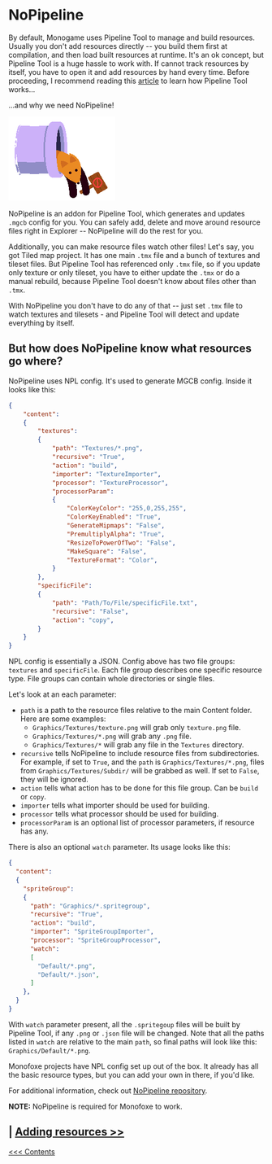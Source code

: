 # NoPipeline

By default, Monogame uses Pipeline Tool to manage and build resources. Usually you don't add resources directly -- you build them first at compilation, and then load built resources at runtime. It's an ok concept, but Pipeline Tool is a huge hassle to work with. If cannot track resources by itself, you have to open it and add resources by hand every time. Before proceeding, I recommend reading this [article](http://www.monogame.net/documentation/?page=Using_The_Pipeline_Tool) to learn how Pipeline Tool works...

...and why we need NoPipeline! 

![NoPipeline](NoPipeline.png)

NoPipeline is an addon for Pipeline Tool, which generates and updates `.mgcb` config for you. You can safely add, delete and move around resource files right in Explorer -- NoPipeline will do the rest for you.

Additionally, you can make resource files watch other files! Let's say, you got Tiled map project. It has one main `.tmx` file and a bunch of textures and tileset files. But Pipeline Tool has referenced only `.tmx` file, so if you
update only texture or only tileset, you have to either update the `.tmx` or do a manual rebuild, because Pipeline Tool doesn't know about files other than `.tmx`. 

With NoPipeline you don't have to do any of that -- just set `.tmx` file to watch textures and tilesets - and Pipeline Tool will detect and update everything by itself.

## But how does NoPipeline know what resources go where?

NoPipeline uses NPL config. It's used to generate MGCB config. Inside it looks like this:

```json
{
	"content": 
	{
		"textures": 
		{
			"path": "Textures/*.png",
			"recursive": "True",
			"action": "build",
			"importer": "TextureImporter",
			"processor": "TextureProcessor",
			"processorParam": 
			{
				"ColorKeyColor": "255,0,255,255",
				"ColorKeyEnabled": "True",
				"GenerateMipmaps": "False",
				"PremultiplyAlpha": "True",
				"ResizeToPowerOfTwo": "False",
				"MakeSquare": "False",
				"TextureFormat": "Color",
			}
		},
		"specificFile": 
		{
			"path": "Path/To/File/specificFile.txt",
			"recursive": "False",
			"action": "copy",
		}
	}
}
```

NPL config is essentially a JSON. Config above has two file groups: `textures` 
and `specificFile`. Each file group describes one specific resource type. 
File groups can contain whole directories or single files.

Let's look at an each parameter:

- `path` is a path to the resource files relative to the main Content folder. 
  Here are some examples:
  - `Graphics/Textures/texture.png` will grab only `texture.png` file.
  - `Graphics/Textures/*.png` will grab any `.png` file.
  - `Graphics/Textures/*` will grab any file in the `Textures` directory.
- `recursive` tells NoPipeline to include resource files from subdirectories.
  For example, if set to `True`, and the `path` is `Graphics/Textures/*.png`,
  files from `Graphics/Textures/Subdir/` will be grabbed as well. If set to 
  `False`, they will be ignored.
- `action` tells what action has to be done for this file group. Can be `build`
  or `copy`.
- `importer` tells what importer should be used for building.
- `processor` tells what processor should be used for building.
- `processorParam` is an optional list of processor parameters, if resource 
  has any.

There is also an optional `watch` parameter. Its usage looks like this:

```json
{
  "content": 
  {
    "spriteGroup": 
    {
      "path": "Graphics/*.spritegroup",
      "recursive": "True",
      "action": "build",
      "importer": "SpriteGroupImporter",
      "processor": "SpriteGroupProcessor",
      "watch": 
      [
        "Default/*.png",
        "Default/*.json",
      ]
    },
  }
}
```

With `watch` parameter present, all the `.spritegoup` files will be built
by Pipeline Tool, if any `.png` or `.json` file will be changed. Note that
all the paths listed in `watch` are relative to the main `path`, so final paths 
will look like this: `Graphics/Default/*.png`.

Monofoxe projects have NPL config set up out of the box. It already has all the basic resource types, but you can add your own in there, if you'd like.

For additional information, check out [NoPipeline repository](https://github.com/gnFur/NoPipeline).

**NOTE:** NoPipeline is required for Monofoxe to work.

## | [Adding resources >>](AddingResources.md) 

[<<< Contents](../Contents.md)
